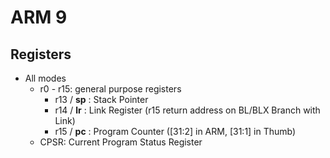 
# ARM 9
## Registers
* All modes
  * r0 - r15: general purpose registers
    * r13 / **sp** : Stack Pointer
    * r14 / **lr** : Link Register (r15 return address on BL/BLX Branch with Link)
    * r15 / **pc** : Program Counter ([31:2] in ARM, [31:1] in Thumb)
  * CPSR: Current Program Status Register
